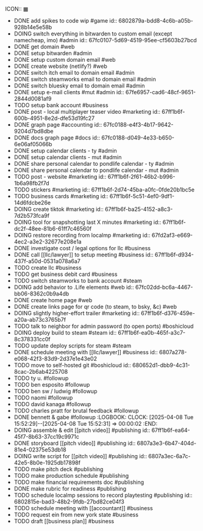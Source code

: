 ICON:: ▦

- DONE add spikes to code wip #game
  id:: 6802879a-bdd8-4c6b-a05b-928b14e5e58b
- DOING switch everything in bitwarden to custom email (except namecheap, imo) #admin
  id:: 67fc0107-5d69-4519-95ee-cf5603b27bcd
- DONE get domain #web
- DONE setup bitwarden #admin
- DONE setup custom domain email #web
- DONE create website (netlify?) #web
- DONE switch itch email to domain email #admin
- DONE switch steamworks email to domain email #admin
- DONE switch bluesky email to domain email #admin
- DONE setup e-mail clients #mut #admin
  id:: 67fe6957-cad6-48cf-9651-2844d0081af9
- TODO setup bank account #business
- DONE post - local multiplayer teaser video #marketing
  id:: 67ff1b6f-600b-4951-8e2d-dfe53d19fc27
- DONE graph page #accounting
  id:: 67fc0188-e4f3-4b17-9642-9204d7bd8dbe
- DONE docs graph page #docs
  id:: 67fc0188-d049-4e33-b650-6e06af05066b
- DONE setup calendar clients - ty #admin
- DONE setup calendar clients - mut #admin
- DONE share personal calendar to pondlife calendar - ty #admin
- DONE share personal calendar to pondlife calendar - mut #admin
- TODO post - website #marketing
  id:: 67ff1b6f-2f61-46b2-b996-1b6a98fb2f7d
- TODO stickers #marketing
  id:: 67ff1b6f-2d74-45ba-a0fc-0fde20b1bc5e
- TODO business cards #marketing
  id:: 67ff1b6f-5c51-4ef0-9df1-14d6fdcbe26e
- DOING create tiktok #marketing
  id:: 67ff1b6f-ba25-4152-a8c3-7d2b573fca9f
- DOING tool for snapshotting last X minutes #marketing
  id:: 67ff1b6f-dc2f-48ee-81b6-61ff7c46560f
- DOING restore recording from localmp #marketing
  id:: 67fd2af3-e669-4ec2-a3e2-32677e208e1a
- DONE investigate cost / legal options for llc #business
- DONE call [[llc/lawyer]] to setup meeting #business
  id:: 67ff1b6f-d934-437f-a50d-0531a078a6a7
- TODO create llc #business
- TODO get business debit card #business
- TODO switch steamworks to bank account #steam
- DOING add behavior to .Life elements #web
  id:: 67fc02dd-bc6a-4467-bb06-8362c0b9a4db
- DONE create home page #web
- DONE create links page for qr code (to steam, to bsky, &c) #web
- DOING slightly higher-effort trailer #marketing
  id:: 67ff1b6f-d376-459e-a20a-ab73c3765b7f
- TODO talk to neighbor for admin password (to open ports) #boshicloud
- DOING deploy build to steam #steam
  id:: 67ff1b6f-ea0b-465f-a3c7-8c378331cc0f
- TODO update deploy scripts for steam #steam
- DONE schedule meeting with [[llc/lawyer]] #business
  id:: 6807a278-e068-42f3-83d9-2d37e1e43e02
- TODO move to self-hosted git #boshicloud
  id:: 680652d1-dbb9-4c31-8cac-2b6ab4225708
- TODO ty u. #followup
- TODO ben esposito #followup
- TODO ben sw / ludwig #followup
- TODO naomi #followup
- TODO david kanaga #followup
- TODO charles pratt for brutal feedback #followup
- DONE bennett & gabe #followup
  :LOGBOOK:
  CLOCK: [2025-04-08 Tue 15:52:29]--[2025-04-08 Tue 15:52:31] =>  00:00:02
  :END:
- DOING assemble & edit [[pitch video]] #publishing
  id:: 67ff1b6f-ea64-45f7-8b63-37cc19c9971c
- DONE storyboard [[pitch video]] #publishing
  id:: 6807a3e3-6b47-404d-81e4-02375e53db18
- DOING write script for [[pitch video]] #publishing
  id:: 6807a3ec-6a7c-42e5-8b0e-1925db17898f
- TODO make pitch deck #publishing
- TODO make production schedule #publishing
- TODO make financial requirements doc #publishing
- DONE make rubric for readiness #publishing
- TODO schedule localmp sessions to record playtesting #publishing
  id:: 6802815e-bad3-48b2-9fdb-27bd82ce04f3
- TODO schedule meeting with [[accountant]] #business
- TODO request ein from new york state #business
- TODO draft [[business plan]] #business
